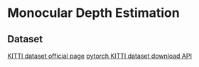 # Monocular Depth Estimation

## Dataset

[KITTI dataset official page](http://www.cvlibs.net/datasets/kitti/raw_data.php)
[pytorch KITTI dataset download API](https://pypi.org/project/torch-kitti/)
